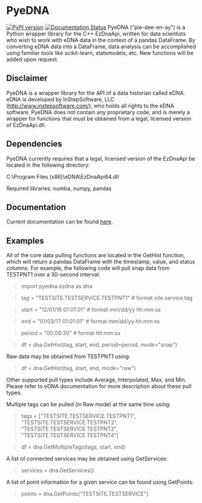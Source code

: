 # PyeDNA
[![PyPI version](https://badge.fury.io/py/pyedna.svg)](https://badge.fury.io/py/pyedna)
[![Documentation Status](https://readthedocs.org/projects/pyedna/badge/?version=latest)](http://pyedna.readthedocs.io/en/latest/?badge=latest)
PyeDNA ("pie-dee-en-ay") is a Python wrapper library for the C++ EzDnaApi,
written for data scientists who wish to work with eDNA data in the context of a
pandas DataFrame. By converting eDNA data into a DataFrame, data analysis can 
be accomplished using familiar tools like scikit-learn, statsmodels, etc. New
functions will be added upon request.

## Disclaimer
PyeDNA is a wrapper library for the API of a data historian called eDNA. eDNA 
is developed by InStepSoftware, LLC (http://www.instepsoftware.com/), 
who holds all rights to the eDNA software. PyeDNA does not contain any 
proprietary code, and is merely a wrapper for functions that must be obtained 
from a legal, licensed version of EzDnaApi.dll.

## Dependencies
PyeDNA currently requires that a legal, licensed version of the EzDnaApi be 
located in the following directory:

C:\Program Files (x86)\eDNA\EzDnaApi64.dll

Required libraries: numba, numpy, pandas

## Documentation
Current documentation can be found [here](https://pyedna.readthedocs.io/en/latest/).

## Examples
All of the core data pulling functions are located in the GetHist function, 
which will return a pandas DataFrame with the timestamp, value, and status 
columns. For example, the following code will pull snap data from TESTPNT1 
over a 30-second interval:

> import pyedna.ezdna as dna

> tag = "TESTSITE.TESTSERVICE.TESTPNT1"       # format site.service.tag

> start = "12/01/16 01:01:01"                 # format mm/dd/yy hh:mm:ss

> end = "01/03/17 01:01:01"                   # format mm/dd/yy hh:mm:ss

> period = "00:00:30"                         # format hh:mm:ss

> df = dna.GetHist(tag, start, end, period=period, mode="snap")

Raw data may be obtained from TESTPNT1 using:

> df = dna.GetHist(tag, start, end, mode="raw")

Other supported pull types include Average, Interpolated, Max, and Min. Please
refer to eDNA documentation for more description about these pull types.

Multiple tags can be pulled (in Raw mode) at the same time using:

> tags = ["TESTSITE.TESTSERVICE.TESTPNT1", "TESTSITE.TESTSERVICE.TESTPNT2",
          "TESTSITE.TESTSERVICE.TESTPNT3", "TESTSITE.TESTSERVICE.TESTPNT4"]
          
> df = dna.GetMultipleTags(tags, start, end)

A list of connected services may be obtained using GetServices:

> services = dna.GetServices()

A list of point information for a given service can be found using GetPoints:

> points = dna.GetPoints("TESTSITE.TESTSERVICE")
